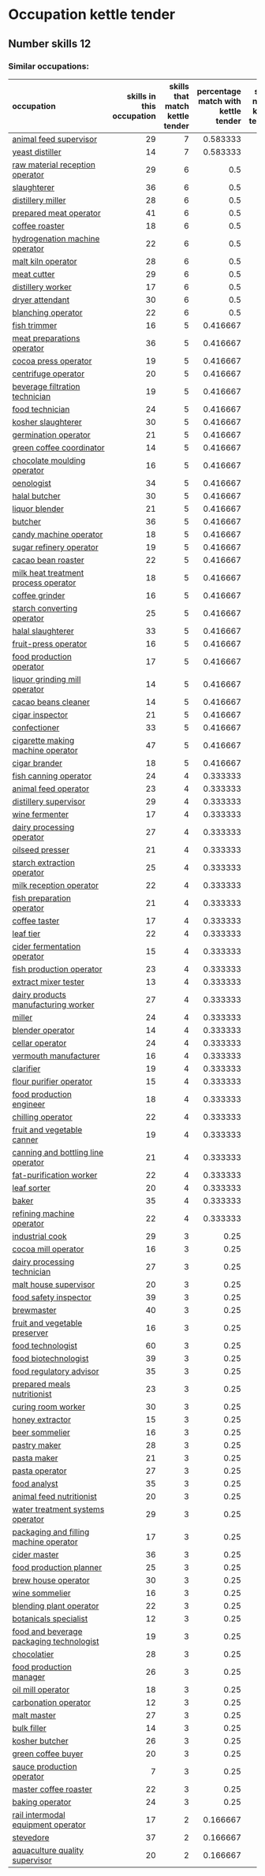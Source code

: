 # Occupation kettle tender
## Number skills 12
### Similar occupations:
| occupation                                                                              |   skills in this occupation |   skills that match kettle tender |   percentage match with kettle tender |   skills not in kettle tender |
|:----------------------------------------------------------------------------------------|----------------------------:|----------------------------------:|--------------------------------------:|------------------------------:|
| [animal feed supervisor](animal_feed_supervisor.md)                                     |                          29 |                                 7 |                              0.583333 |                            22 |
| [yeast distiller](yeast_distiller.md)                                                   |                          14 |                                 7 |                              0.583333 |                             7 |
| [raw material reception operator](raw_material_reception_operator.md)                   |                          29 |                                 6 |                              0.5      |                            23 |
| [slaughterer](slaughterer.md)                                                           |                          36 |                                 6 |                              0.5      |                            30 |
| [distillery miller](distillery_miller.md)                                               |                          28 |                                 6 |                              0.5      |                            22 |
| [prepared meat operator](prepared_meat_operator.md)                                     |                          41 |                                 6 |                              0.5      |                            35 |
| [coffee roaster](coffee_roaster.md)                                                     |                          18 |                                 6 |                              0.5      |                            12 |
| [hydrogenation machine operator](hydrogenation_machine_operator.md)                     |                          22 |                                 6 |                              0.5      |                            16 |
| [malt kiln operator](malt_kiln_operator.md)                                             |                          28 |                                 6 |                              0.5      |                            22 |
| [meat cutter](meat_cutter.md)                                                           |                          29 |                                 6 |                              0.5      |                            23 |
| [distillery worker](distillery_worker.md)                                               |                          17 |                                 6 |                              0.5      |                            11 |
| [dryer attendant](dryer_attendant.md)                                                   |                          30 |                                 6 |                              0.5      |                            24 |
| [blanching operator](blanching_operator.md)                                             |                          22 |                                 6 |                              0.5      |                            16 |
| [fish trimmer](fish_trimmer.md)                                                         |                          16 |                                 5 |                              0.416667 |                            11 |
| [meat preparations operator](meat_preparations_operator.md)                             |                          36 |                                 5 |                              0.416667 |                            31 |
| [cocoa press operator](cocoa_press_operator.md)                                         |                          19 |                                 5 |                              0.416667 |                            14 |
| [centrifuge operator](centrifuge_operator.md)                                           |                          20 |                                 5 |                              0.416667 |                            15 |
| [beverage filtration technician](beverage_filtration_technician.md)                     |                          19 |                                 5 |                              0.416667 |                            14 |
| [food technician](food_technician.md)                                                   |                          24 |                                 5 |                              0.416667 |                            19 |
| [kosher slaughterer](kosher_slaughterer.md)                                             |                          30 |                                 5 |                              0.416667 |                            25 |
| [germination operator](germination_operator.md)                                         |                          21 |                                 5 |                              0.416667 |                            16 |
| [green coffee coordinator](green coffee coordinator.md)                                 |                          14 |                                 5 |                              0.416667 |                             9 |
| [chocolate moulding operator](chocolate_moulding_operator.md)                           |                          16 |                                 5 |                              0.416667 |                            11 |
| [oenologist](oenologist.md)                                                             |                          34 |                                 5 |                              0.416667 |                            29 |
| [halal butcher](halal_butcher.md)                                                       |                          30 |                                 5 |                              0.416667 |                            25 |
| [liquor blender](liquor_blender.md)                                                     |                          21 |                                 5 |                              0.416667 |                            16 |
| [butcher](butcher.md)                                                                   |                          36 |                                 5 |                              0.416667 |                            31 |
| [candy machine operator](candy_machine_operator.md)                                     |                          18 |                                 5 |                              0.416667 |                            13 |
| [sugar refinery operator](sugar_refinery_operator.md)                                   |                          19 |                                 5 |                              0.416667 |                            14 |
| [cacao bean roaster](cacao_bean_roaster.md)                                             |                          22 |                                 5 |                              0.416667 |                            17 |
| [milk heat treatment process operator](milk_heat_treatment_process_operator.md)         |                          18 |                                 5 |                              0.416667 |                            13 |
| [coffee grinder](coffee_grinder.md)                                                     |                          16 |                                 5 |                              0.416667 |                            11 |
| [starch converting operator](starch_converting_operator.md)                             |                          25 |                                 5 |                              0.416667 |                            20 |
| [halal slaughterer](halal_slaughterer.md)                                               |                          33 |                                 5 |                              0.416667 |                            28 |
| [fruit-press operator](fruit-press_operator.md)                                         |                          16 |                                 5 |                              0.416667 |                            11 |
| [food production operator](food_production_operator.md)                                 |                          17 |                                 5 |                              0.416667 |                            12 |
| [liquor grinding mill operator](liquor_grinding_mill_operator.md)                       |                          14 |                                 5 |                              0.416667 |                             9 |
| [cacao beans cleaner](cacao_beans_cleaner.md)                                           |                          14 |                                 5 |                              0.416667 |                             9 |
| [cigar inspector](cigar_inspector.md)                                                   |                          21 |                                 5 |                              0.416667 |                            16 |
| [confectioner](confectioner.md)                                                         |                          33 |                                 5 |                              0.416667 |                            28 |
| [cigarette making machine operator](cigarette_making_machine_operator.md)               |                          47 |                                 5 |                              0.416667 |                            42 |
| [cigar brander](cigar_brander.md)                                                       |                          18 |                                 5 |                              0.416667 |                            13 |
| [fish canning operator](fish_canning_operator.md)                                       |                          24 |                                 4 |                              0.333333 |                            20 |
| [animal feed operator](animal_feed_operator.md)                                         |                          23 |                                 4 |                              0.333333 |                            19 |
| [distillery supervisor](distillery_supervisor.md)                                       |                          29 |                                 4 |                              0.333333 |                            25 |
| [wine fermenter](wine_fermenter.md)                                                     |                          17 |                                 4 |                              0.333333 |                            13 |
| [dairy processing operator](dairy_processing_operator.md)                               |                          27 |                                 4 |                              0.333333 |                            23 |
| [oilseed presser](oilseed_presser.md)                                                   |                          21 |                                 4 |                              0.333333 |                            17 |
| [starch extraction operator](starch_extraction_operator.md)                             |                          25 |                                 4 |                              0.333333 |                            21 |
| [milk reception operator](milk_reception_operator.md)                                   |                          22 |                                 4 |                              0.333333 |                            18 |
| [fish preparation operator](fish_preparation_operator.md)                               |                          21 |                                 4 |                              0.333333 |                            17 |
| [coffee taster](coffee_taster.md)                                                       |                          17 |                                 4 |                              0.333333 |                            13 |
| [leaf tier](leaf_tier.md)                                                               |                          22 |                                 4 |                              0.333333 |                            18 |
| [cider fermentation operator](cider_fermentation_operator.md)                           |                          15 |                                 4 |                              0.333333 |                            11 |
| [fish production operator](fish_production_operator.md)                                 |                          23 |                                 4 |                              0.333333 |                            19 |
| [extract mixer tester](extract_mixer_tester.md)                                         |                          13 |                                 4 |                              0.333333 |                             9 |
| [dairy products manufacturing worker](dairy_products_manufacturing_worker.md)           |                          27 |                                 4 |                              0.333333 |                            23 |
| [miller](miller.md)                                                                     |                          24 |                                 4 |                              0.333333 |                            20 |
| [blender operator](blender_operator.md)                                                 |                          14 |                                 4 |                              0.333333 |                            10 |
| [cellar operator](cellar_operator.md)                                                   |                          24 |                                 4 |                              0.333333 |                            20 |
| [vermouth manufacturer](vermouth_manufacturer.md)                                       |                          16 |                                 4 |                              0.333333 |                            12 |
| [clarifier](clarifier.md)                                                               |                          19 |                                 4 |                              0.333333 |                            15 |
| [flour purifier operator](flour_purifier_operator.md)                                   |                          15 |                                 4 |                              0.333333 |                            11 |
| [food production engineer](food_production_engineer.md)                                 |                          18 |                                 4 |                              0.333333 |                            14 |
| [chilling operator](chilling_operator.md)                                               |                          22 |                                 4 |                              0.333333 |                            18 |
| [fruit and vegetable canner](fruit_and_vegetable_canner.md)                             |                          19 |                                 4 |                              0.333333 |                            15 |
| [canning and bottling line operator](canning_and_bottling_line_operator.md)             |                          21 |                                 4 |                              0.333333 |                            17 |
| [fat-purification worker](fat-purification_worker.md)                                   |                          22 |                                 4 |                              0.333333 |                            18 |
| [leaf sorter](leaf_sorter.md)                                                           |                          20 |                                 4 |                              0.333333 |                            16 |
| [baker](baker.md)                                                                       |                          35 |                                 4 |                              0.333333 |                            31 |
| [refining machine operator](refining_machine_operator.md)                               |                          22 |                                 4 |                              0.333333 |                            18 |
| [industrial cook](industrial_cook.md)                                                   |                          29 |                                 3 |                              0.25     |                            26 |
| [cocoa mill operator](cocoa_mill_operator.md)                                           |                          16 |                                 3 |                              0.25     |                            13 |
| [dairy processing technician](dairy_processing_technician.md)                           |                          27 |                                 3 |                              0.25     |                            24 |
| [malt house supervisor](malt_house_supervisor.md)                                       |                          20 |                                 3 |                              0.25     |                            17 |
| [food safety inspector](food_safety_inspector.md)                                       |                          39 |                                 3 |                              0.25     |                            36 |
| [brewmaster](brewmaster.md)                                                             |                          40 |                                 3 |                              0.25     |                            37 |
| [fruit and vegetable preserver](fruit_and_vegetable_preserver.md)                       |                          16 |                                 3 |                              0.25     |                            13 |
| [food technologist](food_technologist.md)                                               |                          60 |                                 3 |                              0.25     |                            57 |
| [food biotechnologist](food_biotechnologist.md)                                         |                          39 |                                 3 |                              0.25     |                            36 |
| [food regulatory advisor](food_regulatory_advisor.md)                                   |                          35 |                                 3 |                              0.25     |                            32 |
| [prepared meals nutritionist](prepared_meals_nutritionist.md)                           |                          23 |                                 3 |                              0.25     |                            20 |
| [curing room worker](curing_room_worker.md)                                             |                          30 |                                 3 |                              0.25     |                            27 |
| [honey extractor](honey_extractor.md)                                                   |                          15 |                                 3 |                              0.25     |                            12 |
| [beer sommelier](beer_sommelier.md)                                                     |                          16 |                                 3 |                              0.25     |                            13 |
| [pastry maker](pastry_maker.md)                                                         |                          28 |                                 3 |                              0.25     |                            25 |
| [pasta maker](pasta_maker.md)                                                           |                          21 |                                 3 |                              0.25     |                            18 |
| [pasta operator](pasta_operator.md)                                                     |                          27 |                                 3 |                              0.25     |                            24 |
| [food analyst](food_analyst.md)                                                         |                          35 |                                 3 |                              0.25     |                            32 |
| [animal feed nutritionist](animal_feed_nutritionist.md)                                 |                          20 |                                 3 |                              0.25     |                            17 |
| [water treatment systems operator](water_treatment_systems_operator.md)                 |                          29 |                                 3 |                              0.25     |                            26 |
| [packaging and filling machine operator](packaging_and_filling_machine_operator.md)     |                          17 |                                 3 |                              0.25     |                            14 |
| [cider master](cider_master.md)                                                         |                          36 |                                 3 |                              0.25     |                            33 |
| [food production planner](food_production_planner.md)                                   |                          25 |                                 3 |                              0.25     |                            22 |
| [brew house operator](brew_house_operator.md)                                           |                          30 |                                 3 |                              0.25     |                            27 |
| [wine sommelier](wine_sommelier.md)                                                     |                          16 |                                 3 |                              0.25     |                            13 |
| [blending plant operator](blending_plant_operator.md)                                   |                          22 |                                 3 |                              0.25     |                            19 |
| [botanicals specialist](botanicals_specialist.md)                                       |                          12 |                                 3 |                              0.25     |                             9 |
| [food and beverage packaging technologist](food_and_beverage_packaging_technologist.md) |                          19 |                                 3 |                              0.25     |                            16 |
| [chocolatier](chocolatier.md)                                                           |                          28 |                                 3 |                              0.25     |                            25 |
| [food production manager](food_production_manager.md)                                   |                          26 |                                 3 |                              0.25     |                            23 |
| [oil mill operator](oil_mill_operator.md)                                               |                          18 |                                 3 |                              0.25     |                            15 |
| [carbonation operator](carbonation_operator.md)                                         |                          12 |                                 3 |                              0.25     |                             9 |
| [malt master](malt_master.md)                                                           |                          27 |                                 3 |                              0.25     |                            24 |
| [bulk filler](bulk_filler.md)                                                           |                          14 |                                 3 |                              0.25     |                            11 |
| [kosher butcher](kosher_butcher.md)                                                     |                          26 |                                 3 |                              0.25     |                            23 |
| [green coffee buyer](green_coffee_buyer.md)                                             |                          20 |                                 3 |                              0.25     |                            17 |
| [sauce production operator](sauce_production_operator.md)                               |                           7 |                                 3 |                              0.25     |                             4 |
| [master coffee roaster](master_coffee_roaster.md)                                       |                          22 |                                 3 |                              0.25     |                            19 |
| [baking operator](baking_operator.md)                                                   |                          24 |                                 3 |                              0.25     |                            21 |
| [rail intermodal equipment operator](rail_intermodal_equipment_operator.md)             |                          17 |                                 2 |                              0.166667 |                            15 |
| [stevedore](stevedore.md)                                                               |                          37 |                                 2 |                              0.166667 |                            35 |
| [aquaculture quality supervisor](aquaculture_quality_supervisor.md)                     |                          20 |                                 2 |                              0.166667 |                            18 |
